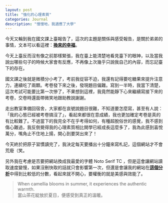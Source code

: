 ```yaml
---
layout: post
title: "強化的心理素質"
categories: Journal
description: "慢慢地，我適應了大學"
---
```


今天又輪到我在國文課上臺報告了，這次的主題是關係與感受報告，是關於弟弟的事情，文本可以看這裡：[**換來的幸福**](https://natsucamellia.github.io/換來的幸福)。

今天上臺反而沒有像之前那樣緊張，我在臺上能清楚地看見臺下的眼神，以及當我說出哪些句子的時候大家會有反應，不再像上次幾乎只說我自己的內容，而忘記臺下的存在。

國文課之後就是微積分小考了，考前我從容不迫，我還有記得要吃糖果來提升注意力，連續吃了兩顆。考卷發下來之後，發現題目偏難。寫到一半時，我當下清楚，這次考試可能要比第一次慘了，不果想到這裡，我竟然能靜下心來繼續寫接下來的考卷，交卷時還面帶微笑地跟助教說謝謝。

走出教室準備回宿舍，大家都在哀號說題目很難，不知道要怎麼寫，甚至有人說：「我的心態已經被考卷搞沒了」，看起來都很在意成績，我也更加確定考卷是真的有比較難了。不過當下的我完全不在乎考得如何，有種超脫俗世的感覺，我不感到傷心難過，我反倒覺得我的心理素質相比開學已經成長這麼多了，我為此感到喜悅萬分，嘴角止不住地上揚，開心到要哭出來了！

今天終於把原子習慣讀完了，我決定每天要播出十分鐘來寫札記，這個網站才不會荒廢（笑。

另外我在考慮是否要把網站換成我最愛的字體 Noto Serif TC ，但是這會讓網站讀取速度變慢，如果沒刪快取的話就只會影響第一次，但還是會讓我的網站在[**這個分析**](https://pagespeed.web.dev)中得到比較低的分數，看起來就不開心，要權衡的就是美感與效能了。

> When camellia blooms in summer, it experiences the authentic warmth.<br>
當山茶花綻放於夏日，便感受到真正的溫暖。